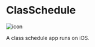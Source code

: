 ClasSchedule
============

![icon](https://raw.github.com/coppercash/ClasSchedule/master/Icon@2x.png)

A class schedule app runs on iOS.
